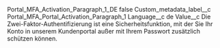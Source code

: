 <?xml version="1.0" encoding="UTF-8"?>
<CustomMetadata xmlns="http://soap.sforce.com/2006/04/metadata" xmlns:xsi="http://www.w3.org/2001/XMLSchema-instance" xmlns:xsd="http://www.w3.org/2001/XMLSchema">
    <label>Portal_MFA_Activation_Paragraph_1_DE</label>
    <protected>false</protected>
    <values>
        <field>Custom_metadata_label__c</field>
        <value xsi:type="xsd:string">Portal_MFA_Portal_Activation_Paragraph_1</value>
    </values>
    <values>
        <field>Language__c</field>
        <value xsi:type="xsd:string">de</value>
    </values>
    <values>
        <field>Value__c</field>
        <value xsi:type="xsd:string">Die Zwei-Faktor-Authentifizierung ist eine Sicherheitsfunktion, mit der Sie Ihr Konto in unserem Kundenportal außer mit Ihrem Passwort zusätzlich schützen können.</value>
    </values>
</CustomMetadata>
